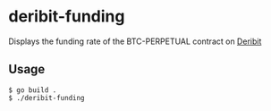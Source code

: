 # deribit-funding

Displays the funding rate of the BTC-PERPETUAL contract on [Deribit](https://www.deribit.com/)

## Usage

	$ go build .
	$ ./deribit-funding
